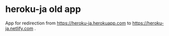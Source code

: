 # heroku-ja old app

App for redirection from https://heroku-ja.herokuapp.com to https://heroku-ja.netlify.com .

